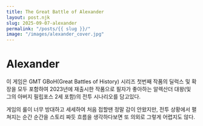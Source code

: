 ```yaml
---
title: The Great Battle of Alexander
layout: post.njk
slug: 2025-09-07-alexander
permalink: "/posts/{{ slug }}/"
image: "/images/alexander_cover.jpg"
---
```


# Alexander

이 게임은 GMT GBoH(Great Battles of History) 시리즈 첫번째 작품의 딜럭스 및 확장을 모두 포함하여 2023년에 재출시한 작품으로 필자가 좋아하는 알렉산더 대왕(및 그의 아버지 필립포스 2세 포함)의 전투 시나리오를 담고있다.

게임의 룰이 너무 방대하고 세세하여 처음 접할땐 정말 감이 안왔지만, 전투 상황에서 펼쳐지는 순간 순간을 스토리 짜듯 흐름을 생각하다보면 또 의외로 그렇게 어렵지도 않다.
